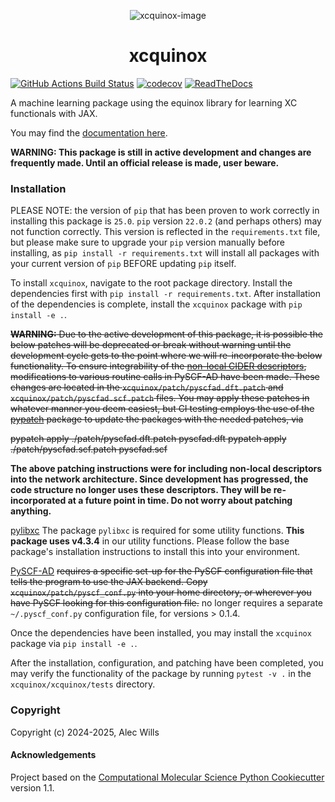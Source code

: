 <div align="center" class="margin: 0 auto;">

![xcquinox-image](./xcquinox.png)

# xcquinox

</div>

[//]: # "Badges"

[![GitHub Actions Build Status](https://github.com/alecpwills/xcquinox/workflows/CI/badge.svg)](https://github.com/alecpwills/xcquinox/actions?query=workflow%3ACI)
[![codecov](https://codecov.io/gh/alecpwills/xcquinox/branch/main/graph/badge.svg)](https://codecov.io/gh/alecpwills/xcquinox/branch/main)
[![ReadTheDocs](https://readthedocs.org/projects/xcquinox/badge/?version=latest)](https://xcquinox.readthedocs.io/en/latest/)

A machine learning package using the equinox library for learning XC functionals with JAX.

You may find the [documentation here](https://xcquinox.readthedocs.io/en/latest/).

**WARNING: This package is still in active development and changes are frequently made. Until an official release is made, user beware.**

### Installation

PLEASE NOTE: the version of `pip` that has been proven to work correctly in installing this package is `25.0`. `pip` version `22.0.2` (and perhaps others) may not function correctly. This version is reflected in the `requirements.txt` file, but please make sure to upgrade your `pip` version manually before installing, as `pip install -r requirements.txt` will install all packages with your current version of `pip` BEFORE updating `pip` itself. 

To install `xcquinox`, navigate to the root package directory. Install the dependencies first with `pip install -r requirements.txt`. After installation of the dependencies is complete, install the `xcquinox` package with `pip install -e .`.

~~**WARNING:** Due to the active development of this package, it is possible the below patches will be deprecated or break without warning until the development cycle gets to the point where we will re-incorporate the below functionality.
To ensure integrability of the [non-local CIDER descriptors](https://github.com/mir-group/CiderPress2022), modifications to various routine calls in PySCF-AD have been made. These changes are located in the `xcquinox/patch/pyscfad.dft.patch` and `xcquinox/patch/pyscfad.scf.patch` files. You may apply these patches in whatever manner you deem easiest, but CI testing employs the use of the [pypatch](https://github.com/sitkatech/pypatch) package to update the packages with the needed patches, via~~

~~pypatch apply ./patch/pyscfad.dft.patch pyscfad.dft
pypatch apply ./patch/pyscfad.scf.patch pyscfad.scf~~

**The above patching instructions were for including non-local descriptors into the network architecture. Since development has progressed, the code structure no longer uses these descriptors. They will be re-incorporated at a future point in time. Do not worry about patching anything.**

[pylibxc](https://libxc.gitlab.io/) The package `pylibxc` is required for some utility functions. **This package uses v4.3.4** in our utility functions. Please follow the base package's installation instructions to install this into your environment.

[PySCF-AD](https://github.com/fishjojo/pyscfad) ~~requires a specific set-up for the PySCF configuration file that tells the program to use the JAX backend. Copy `xcquinox/patch/pyscf_conf.py` into your home directory, or wherever you have PySCF looking for this configuration file.~~ no longer requires a separate `~/.pyscf_conf.py` configuration file, for versions > 0.1.4.

Once the dependencies have been installed, you may install the `xcquinox` package via `pip install -e .`.

After the installation, configuration, and patching have been completed, you may verify the functionality of the package by running `pytest -v .` in the `xcquinox/xcquinox/tests` directory.

### Copyright

Copyright (c) 2024-2025, Alec Wills

#### Acknowledgements

Project based on the
[Computational Molecular Science Python Cookiecutter](https://github.com/molssi/cookiecutter-cms) version 1.1.
